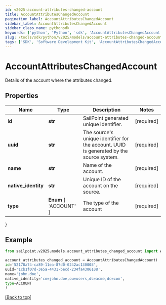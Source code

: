 ```yaml
---
id: v2025-account-attributes-changed-account
title: AccountAttributesChangedAccount
pagination_label: AccountAttributesChangedAccount
sidebar_label: AccountAttributesChangedAccount
sidebar_class_name: pythonsdk
keywords: ['python', 'Python', 'sdk', 'AccountAttributesChangedAccount', 'V2025AccountAttributesChangedAccount'] 
slug: /tools/sdk/python/v2025/models/account-attributes-changed-account
tags: ['SDK', 'Software Development Kit', 'AccountAttributesChangedAccount', 'V2025AccountAttributesChangedAccount']
---
```


# AccountAttributesChangedAccount

Details of the account where the attributes changed.

## Properties

Name | Type | Description | Notes
------------ | ------------- | ------------- | -------------
**id** | **str** | SailPoint generated unique identifier. | [required]
**uuid** | **str** | The source's unique identifier for the account. UUID is generated by the source system. | [required]
**name** | **str** | Name of the account. | [required]
**native_identity** | **str** | Unique ID of the account on the source. | [required]
**type** |  **Enum** [  'ACCOUNT' ] | The type of the account | [required]
}

## Example

```python
from sailpoint.v2025.models.account_attributes_changed_account import AccountAttributesChangedAccount

account_attributes_changed_account = AccountAttributesChangedAccount(
id='52170a74-ca89-11ea-87d0-0242ac130003',
uuid='1cb1f07d-3e5a-4431-becd-234fa4306108',
name='john.doe',
native_identity='cn=john.doe,ou=users,dc=acme,dc=com',
type=ACCOUNT
)

```
[[Back to top]](#) 

